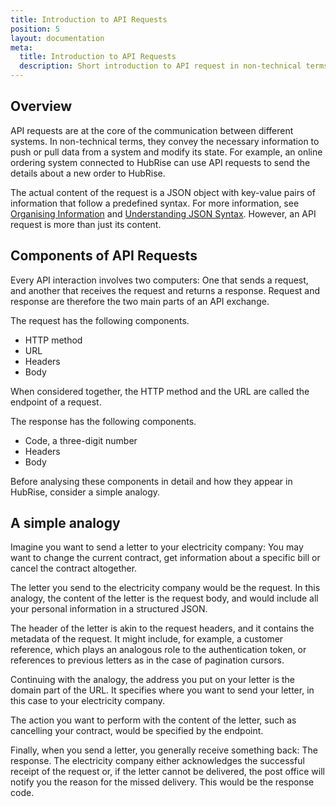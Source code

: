 ```yaml
---
title: Introduction to API Requests
position: 5
layout: documentation
meta:
  title: Introduction to API Requests
  description: Short introduction to API request in non-technical terms to better understand HubRise requests.
---
```


## Overview

API requests are at the core of the communication between different systems. In non-technical terms, they convey the necessary information to push or pull data from a system and modify its state. For example, an online ordering system connected to HubRise can use API requests to send the details about a new order to HubRise.

The actual content of the request is a JSON object with key-value pairs of information that follow a predefined syntax. For more information, see [Organising Information](/docs/hubrise-logs/organising-information) and [Understanding JSON Syntax](/docs/hubrise-logs/understanding-json-syntax). However, an API request is more than just its content. 

## Components of API Requests

Every API interaction involves two computers: One that sends a request, and another that receives the request and returns a response. Request and response are therefore the two main parts of an API exchange. 

The request has the following components.

* HTTP method
* URL
* Headers
* Body

When considered together, the HTTP method and the URL are called the endpoint of a request. 

The response has the following components.

* Code, a three-digit number
* Headers
* Body

Before analysing these components in detail and how they appear in HubRise, consider a simple analogy.

## A simple analogy

Imagine you want to send a letter to your electricity company: You may want to change the current contract, get information about a specific bill or cancel the contract altogether. 

The letter you send to the electricity company would be the request. In this analogy, the content of the letter is the request body, and would include all your personal information in a structured JSON. 

The header of the letter is akin to the request headers, and it contains the metadata of the request. It might include, for example, a customer reference, which plays an analogous role to the authentication token, or references to previous letters as in the case of pagination cursors. 

Continuing with the analogy, the address you put on your letter is the domain part of the URL. It specifies where you want to send your letter, in this case to your electricity company.

The action you want to perform with the content of the letter, such as cancelling your contract, would be specified by the endpoint. 

Finally, when you send a letter, you generally receive something back: The response. The electricity company either acknowledges the successful receipt of the request or, if the letter cannot be delivered, the post office will notify you the reason for the missed delivery. This would be the response code. 
